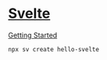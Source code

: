 # [Svelte](https://svelte.dev/)

[Getting Started](https://svelte.dev/docs/svelte/getting-started)

```bash
npx sv create hello-svelte
```
